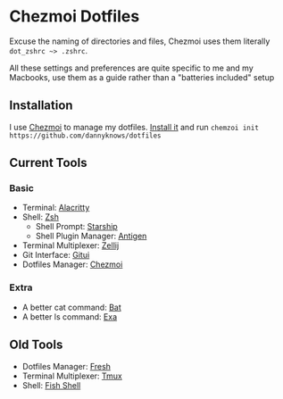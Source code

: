 # Chezmoi Dotfiles

Excuse the naming of directories and files, Chezmoi uses them literally `dot_zshrc ~> .zshrc`.

All these settings and preferences are quite specific to me and my Macbooks, use them as a guide rather than a "batteries included" setup

## Installation

I use [Chezmoi](https://www.chezmoi.io/) to manage my dotfiles. [Install it](https://www.chezmoi.io/docs/install/) and run `chemzoi init https://github.com/dannyknows/dotfiles`

## Current Tools

### Basic

- Terminal: [Alacritty](https://github.com/alacritty/alacritty#installation)
- Shell: [Zsh](https://zsh.sourceforge.io/Intro/intro_toc.html)
  - Shell Prompt: [Starship](https://starship.rs/guide/#%F0%9F%9A%80-installation)
  - Shell Plugin Manager: [Antigen]()
- Terminal Multiplexer: [Zellij](https://github.com/zellij-org/zellij#how-do-i-install-it)
- Git Interface: [Gitui](https://github.com/extrawurst/gitui#6--installation-top-)
- Dotfiles Manager: [Chezmoi](https://www.chezmoi.io/docs/install/)

### Extra

- A better cat command: [Bat](https://github.com/sharkdp/bat)
- A better ls command: [Exa](https://github.com/ogham/exa)

## Old Tools

- Dotfiles Manager: [Fresh](https://github.com/freshshell/fresh/)
- Terminal Multiplexer: [Tmux](https://github.com/tmux/tmux)
- Shell: [Fish Shell](https://fishshell.com/)
